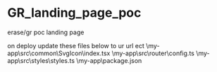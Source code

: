 # GR_landing_page_poc
erase/gr poc landing page

on deploy update these files below to ur url ect
\my-app\src\common\SvgIcon\index.tsx
\my-app\src\router\config.ts
\my-app\src\styles\styles.ts
\my-app\package.json
